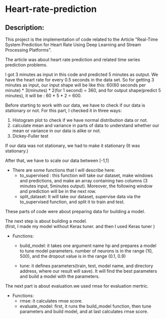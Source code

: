# Heart-rate-prediction
## Description:
This project is the implementation of code related to the Article "Real-Time System Prediction for Heart Rate Using Deep
Learning and Stream Processing Platforms".

The article was about heart rate prediction and related time series prediction problems.

I got 3 minutes as input in this code and predicted 5 minutes as output. We have the heart rate for every 0.5 seconds in the data set. So for getting 3 minutes as input, our input shape will be like this: 60(60 seconds per minute) * 3(minutes) * 2(for 1 second) = 360,  and for output shape(predict 5 minutes), it will be : 60 * 5 * 2 = 600.

Before starting to work with our data, we have to check if our data is stationary or not.
For this part, I checked it in three ways: 
  1. Histogram plot to check if we have normal distribution data or not.
  2. calculate mean and variance in parts of data to understand whether our mean or variance in our data is alike or not.
  3. Dickey-Fuller test

  If our data was not stationary, we had to make it stationary (It was stationary.)

After that, we have to scale our data between [-1,1] 
* There are some functions that I will describe here:
  *   to_supervised : 
     this function will take our dataset, make windows and predictions, and make an array containing two columns (3 minutes input, 5minutes output).
Moreover, the following window and prediction will be in the next row.
  *   split_dataset: It will take our dataset, supervise data via the to_supervised function, and split it to train and test.

These parts of code were about preparing data for building a model.

The next step is about building a model.  
  (first, I made my model without Keras tuner. and then I used Keras tuner )
  * Functions: 
    * build_model: it takes one argument name hp and prepares a model to tune model parameters. number of neurons is in the range (10, 500), and the dropout value is in the range (0.1, 0.9)

    * tune: it defines parameters(train, test,  model name, and directory address, where our result will save). It will find the best parameters and build a model with the parameters.

The next part is about evaluation.we used rmse for evaluation mertric.
  * Functions:
    * rmse: it calculates rmse score.
    * evaluate_model: first, it runs the build_model function, then tune parameters and build model,  and at last calculates rmse score.
